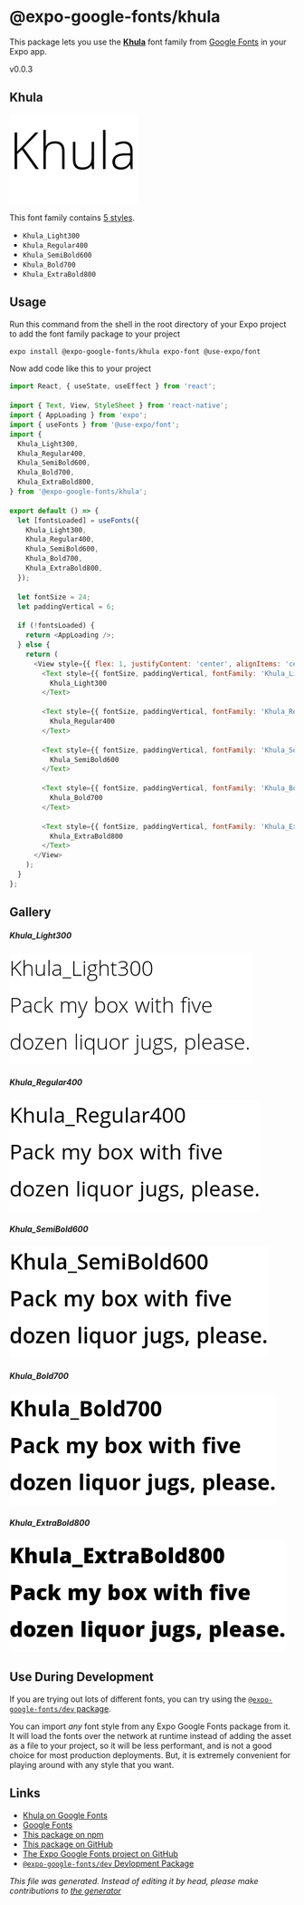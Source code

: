 # @expo-google-fonts/khula

This package lets you use the [**Khula**](https://fonts.google.com/specimen/Khula) font family from [Google Fonts](https://fonts.google.com/) in your Expo app.

v0.0.3

## Khula

![Khula](./font-family.png)

This font family contains [5 styles](#gallery).

- `Khula_Light300`
- `Khula_Regular400`
- `Khula_SemiBold600`
- `Khula_Bold700`
- `Khula_ExtraBold800`

## Usage

Run this command from the shell in the root directory of your Expo project to add the font family package to your project
```sh
expo install @expo-google-fonts/khula expo-font @use-expo/font
```

Now add code like this to your project
```js
import React, { useState, useEffect } from 'react';

import { Text, View, StyleSheet } from 'react-native';
import { AppLoading } from 'expo';
import { useFonts } from '@use-expo/font';
import {
  Khula_Light300,
  Khula_Regular400,
  Khula_SemiBold600,
  Khula_Bold700,
  Khula_ExtraBold800,
} from '@expo-google-fonts/khula';

export default () => {
  let [fontsLoaded] = useFonts({
    Khula_Light300,
    Khula_Regular400,
    Khula_SemiBold600,
    Khula_Bold700,
    Khula_ExtraBold800,
  });

  let fontSize = 24;
  let paddingVertical = 6;

  if (!fontsLoaded) {
    return <AppLoading />;
  } else {
    return (
      <View style={{ flex: 1, justifyContent: 'center', alignItems: 'center' }}>
        <Text style={{ fontSize, paddingVertical, fontFamily: 'Khula_Light300' }}>
          Khula_Light300
        </Text>

        <Text style={{ fontSize, paddingVertical, fontFamily: 'Khula_Regular400' }}>
          Khula_Regular400
        </Text>

        <Text style={{ fontSize, paddingVertical, fontFamily: 'Khula_SemiBold600' }}>
          Khula_SemiBold600
        </Text>

        <Text style={{ fontSize, paddingVertical, fontFamily: 'Khula_Bold700' }}>
          Khula_Bold700
        </Text>

        <Text style={{ fontSize, paddingVertical, fontFamily: 'Khula_ExtraBold800' }}>
          Khula_ExtraBold800
        </Text>
      </View>
    );
  }
};

```

## Gallery

##### Khula_Light300
![Khula_Light300](./565c281fe5c11e451834dd30eda6e6d94a41c1a9c186c175541aa8ddef492d4f.ttf.png)

##### Khula_Regular400
![Khula_Regular400](./743e9de20b77192c80fd43452b591fcc85ef36aa1dd7746171503962b5687046.ttf.png)

##### Khula_SemiBold600
![Khula_SemiBold600](./af7d4733894aa875443cf8921445981662df9f4f3ee13e8cc151dee7c9ca5dde.ttf.png)

##### Khula_Bold700
![Khula_Bold700](./f8536c085e0c982334e632c44c763535658fd643b50254fb20784b8f377a6231.ttf.png)

##### Khula_ExtraBold800
![Khula_ExtraBold800](./976ee869557699be72a4b83bbb3362cc7be7de27930b5b671210b69063a49d2f.ttf.png)


## Use During Development

If you are trying out lots of different fonts, you can try using the [`@expo-google-fonts/dev` package](https://www.npmjs.com/package/@expo-google-fonts/dev).

You can import *any* font style from any Expo Google Fonts package from it. It will load the fonts
over the network at runtime instead of adding the asset as a file to your project, so it will be 
less performant, and is not a good choice for most production deployments. But, it is extremely convenient
for playing around with any style that you want.

## Links

- [Khula on Google Fonts](https://fonts.google.com/specimen/Khula)
- [Google Fonts](https://fonts.google.com/)
- [This package on npm](https://www.npmjs.com/package/@expo-google-fonts/khula)
- [This package on GitHub](https://github.com/expo/google-fonts/tree/master/font-packages/khula)
- [The Expo Google Fonts project on GitHub](https://github.com/expo/google-fonts)
- [`@expo-google-fonts/dev` Devlopment Package](https://github.com/expo/google-fonts/tree/master/font-packages/dev)


*This file was generated. Instead of editing it by head, please make contributions to [the generator](https://github.com/expo/google-fonts/tree/master/packages/generator)*
